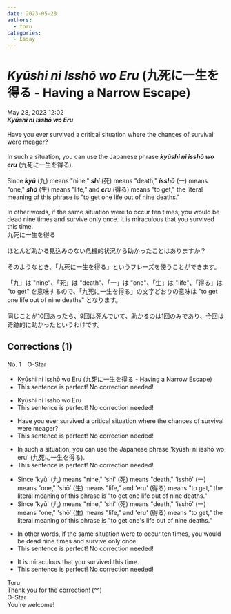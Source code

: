 ```yaml
---
date: 2023-05-28
authors:
  - toru
categories:
  - Essay
---
```


<h1 id="subject_show"><strong><em>Kyūshi ni Isshō wo Eru</strong></em> (九死に一生を得る - Having a Narrow Escape)</h1>
<div class="date">May 28, 2023 12:02</div>
<div id="post"><div id="body_show_ori">
<strong><em>Kyūshi ni Isshō wo Eru</strong></em><br/><br/>Have you ever survived a critical situation where the chances of survival were meager?<br/><br/>In such a situation, you can use the Japanese phrase <strong><em>kyūshi ni isshō wo eru</em></strong> (九死に一生を得る).<br/><br/>Since <strong><em>kyū</em></strong> (九) means "nine," <strong><em>shi</em></strong> (死) means "death," <strong><em>isshō</em></strong> (一) means "one," <strong><em>shō</em></strong> (生) means "life," and <strong><em>eru</em></strong> (得る) means "to get," the literal meaning of this phrase is "to get one life out of nine deaths."<br/><br/>In other words, if the same situation were to occur ten times, you would be dead nine times and survive only once. It is miraculous that you survived this time.
</div></div>

<!-- more -->

<div id="post_ja"><div id="body_show_mo">
九死に一生を得る<br/><br/>ほとんど助かる見込みのない危機的状況から助かったことはありますか？<br/><br/>そのようなとき、「九死に一生を得る」というフレーズを使うことができます。<br/><br/>「九」は "nine"、「死」は "death"、「一」は "one"、「生」は "life"、「得る」は "to get" を意味するので、「九死に一生を得る」の文字どおりの意味は "to get one life out of nine deaths" となります。<br/><br/>同じことが10回あったら、9回は死んでいて、助かるのは1回のみであり、今回は奇跡的に助かったというわけです。
</div></div>

## Corrections (1)
<div id="block"><div class="first_name"> No. 1　<span class="just_name">O-Star</span></div><div id="block2">
<ul class="correction_field">
<li class="incorrect">Kyūshi ni Isshō wo Eru (九死に一生を得る - Having a Narrow Escape)</li>
<li class="corrected perfect">This sentence is perfect! No correction needed!</li>
</ul>
<ul class="correction_field">
<li class="incorrect">Kyūshi ni Isshō wo Eru</li>
<li class="corrected perfect">This sentence is perfect! No correction needed!</li>
</ul>
<ul class="correction_field">
<li class="incorrect">Have you ever survived a critical situation where the chances of survival were meager?</li>
<li class="corrected perfect">This sentence is perfect! No correction needed!</li>
</ul>
<ul class="correction_field">
<li class="incorrect">In such a situation, you can use the Japanese phrase 'kyūshi ni isshō wo eru' (九死に一生を得る).</li>
<li class="corrected perfect">This sentence is perfect! No correction needed!</li>
</ul>
<ul class="correction_field">
<li class="incorrect">Since 'kyū' (九) means "nine," 'shi' (死) means "death," 'isshō' (一) means "one," 'shō' (生) means "life," and 'eru' (得る) means "to get," the literal meaning of this phrase is "to get one life out of nine deaths."</li>
<li class="corrected correct">
Since 'kyū' (九) means "nine," 'shi' (死) means "death," 'isshō' (一) means "one," 'shō' (生) means "life," and 'eru' (得る) means "to get," the literal meaning of this phrase is "to get <span class="f_bold">one's l</span>ife out of nine deaths."
</li>
</ul>
<ul class="correction_field">
<li class="incorrect">In other words, if the same situation were to occur ten times, you would be dead nine times and survive only once.</li>
<li class="corrected perfect">This sentence is perfect! No correction needed!</li>
</ul>
<ul class="correction_field">
<li class="incorrect">It is miraculous that you survived this time.</li>
<li class="corrected perfect">This sentence is perfect! No correction needed!</li>
</ul>
</div><div class="name"><span class="just_name">Toru</span><br>
Thank you for the correction! (^^)
</div>
<div class="name"><span class="just_name">O-Star</span><br>
You're welcome!
</div>
</div>
